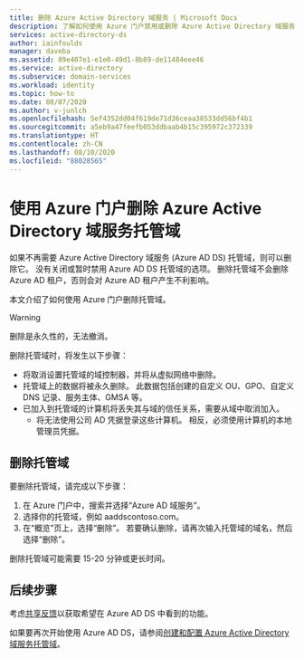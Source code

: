 ```yaml
---
title: 删除 Azure Active Directory 域服务 | Microsoft Docs
description: 了解如何使用 Azure 门户禁用或删除 Azure Active Directory 域服务托管域
services: active-directory-ds
author: iainfoulds
manager: daveba
ms.assetid: 89e407e1-e1e0-49d1-8b89-de11484eee46
ms.service: active-directory
ms.subservice: domain-services
ms.workload: identity
ms.topic: how-to
ms.date: 08/07/2020
ms.author: v-junlch
ms.openlocfilehash: 5ef4352dd04f619de71d36ceaa38533dd56bf4b1
ms.sourcegitcommit: a5eb9a47feefb053ddbaab4b15c395972c372339
ms.translationtype: HT
ms.contentlocale: zh-CN
ms.lasthandoff: 08/10/2020
ms.locfileid: "88028565"
---
```

# <a name="delete-an-azure-active-directory-domain-services-managed-domain-using-the-azure-portal"></a>使用 Azure 门户删除 Azure Active Directory 域服务托管域

如果不再需要 Azure Active Directory 域服务 (Azure AD DS) 托管域，则可以删除它。 没有关闭或暂时禁用 Azure AD DS 托管域的选项。 删除托管域不会删除 Azure AD 租户，否则会对 Azure AD 租户产生不利影响。

本文介绍了如何使用 Azure 门户删除托管域。

> [!WARNING]
> 删除是永久性的，无法撤消。
> 
> 删除托管域时，将发生以下步骤：
>   * 将取消设置托管域的域控制器，并将从虚拟网络中删除。
>   * 托管域上的数据将被永久删除。 此数据包括创建的自定义 OU、GPO、自定义 DNS 记录、服务主体、GMSA 等。
>   * 已加入到托管域的计算机将丢失其与域的信任关系，需要从域中取消加入。
>       * 将无法使用公司 AD 凭据登录这些计算机。 相反，必须使用计算机的本地管理员凭据。

## <a name="delete-the-managed-domain"></a>删除托管域

要删除托管域，请完成以下步骤：

1. 在 Azure 门户中，搜索并选择“Azure AD 域服务”。
1. 选择你的托管域，例如 aaddscontoso.com。
1. 在“概览”页上，选择“删除”。 若要确认删除，请再次输入托管域的域名，然后选择“删除”。

删除托管域可能需要 15-20 分钟或更长时间。

## <a name="next-steps"></a>后续步骤

考虑[共享反馈][feedback]以获取希望在 Azure AD DS 中看到的功能。

如果要再次开始使用 Azure AD DS，请参阅[创建和配置 Azure Active Directory 域服务托管域][create-instance]。

<!-- INTERNAL LINKS -->
[feedback]: https://feedback.azure.com/forums/169401-azure-active-directory?category_id=160593
[create-instance]: tutorial-create-instance.md

